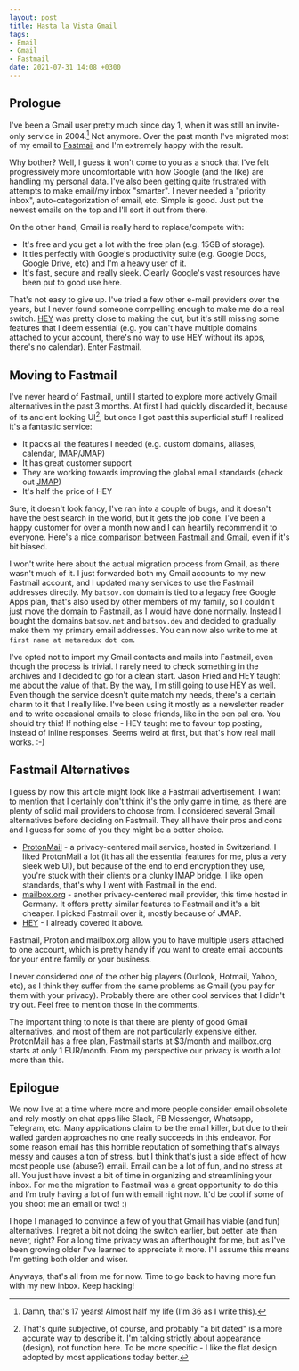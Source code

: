 ```yaml
---
layout: post
title: Hasta la Vista Gmail
tags:
- Email
- Gmail
- Fastmail
date: 2021-07-31 14:08 +0300
---
```


## Prologue

I've been a Gmail user pretty much since day 1, when it was still an invite-only
service in 2004.[^1] Not anymore. Over the past month I've migrated most of my
email to [Fastmail](https://fastmail.com) and I'm extremely happy with the result.

Why bother? Well, I guess it won't come to you as a shock that I've felt progressively
more uncomfortable with how Google (and the like) are handling my personal
data. I've also been getting quite frustrated with attempts to make
email/my inbox "smarter". I never needed a "priority inbox", auto-categorization of email, etc.
Simple is good. Just put the newest emails on the top and I'll sort it out from there.

On the other hand, Gmail is really hard to replace/compete with:

- It's free and you get a lot with the free plan (e.g. 15GB of storage).
- It ties perfectly with Google's productivity suite (e.g. Google Docs, Google Drive, etc) and I'm a heavy user of it.
- It's fast, secure and really sleek. Clearly Google's vast resources have been put to good use here.

That's not easy to give up. I've tried a few other e-mail providers over the years, but I never found
someone compelling enough to make me do a real switch. [HEY](https://hey.com) was pretty close to making the cut, but
it's still missing some features that I deem essential (e.g. you can't have multiple domains attached to your account, there's no way to
use HEY without its apps, there's no calendar). Enter Fastmail.

## Moving to Fastmail

I've never heard of Fastmail, until I started to explore more actively Gmail alternatives in the past 3 months. At first I had
quickly discarded it, because of its ancient looking UI[^2], but once I got past this superficial stuff I realized it's a fantastic service:

- It packs all the features I needed (e.g. custom domains, aliases, calendar, IMAP/JMAP)
- It has great customer support
- They are working towards improving the global email standards (check out [JMAP](https://fastmail.blog/open-technologies/jmap-new-email-open-standard/))
- It's half the price of HEY

Sure, it doesn't look fancy, I've ran into a couple of bugs, and it doesn't have the best search in the world, but it gets the job done. I've been a happy customer for over a month now and I can heartily recommend it to everyone. Here's a [nice comparison between Fastmail and Gmail](https://www.fastmail.com/gmail-alternative/), even if it's bit biased.

I won't write here about the actual migration process from Gmail, as there wasn't much of it. I just forwarded both my Gmail accounts to my new Fastmail account, and I updated
many services to use the Fastmail addresses directly. My `batsov.com` domain is tied to a legacy free Google Apps plan, that's also used by other members of my family, so I couldn't just move the domain to Fastmail, as I would have done normally. Instead I bought the domains `batsov.net` and `batsov.dev` and decided to gradually make them my primary email addresses. You can now also write to me at `first name at metaredux dot com`.

I've opted not to import my Gmail contacts and mails into Fastmail, even though the process is trivial. I rarely need to check something in the archives and I decided to go for a clean start. Jason Fried and HEY taught me about the value of that. By the way, I'm still going to use HEY as well. Even though the service doesn't quite match my needs, there's a certain charm to it that I really like. I've been using it mostly as a newsletter reader and to write occasional emails to close friends, like in the pen pal era. You should try this! If nothing else - HEY taught me to favour top posting, instead of inline responses. Seems weird at first, but that's how real mail works. :-)

## Fastmail Alternatives

I guess by now this article might look like a Fastmail advertisement. I want to mention that I certainly don't think it's the only game in time, as there are plenty
of solid mail providers to choose from.
I considered several Gmail alternatives before deciding on Fastmail. They all have their pros and cons and I guess for some of you they might be a better choice.

- [ProtonMail](https://proton.me/mail) - a privacy-centered mail service, hosted in Switzerland. I liked ProtonMail a lot (it has all the essential features for me, plus a very sleek web UI), but because of the end to end encryption they use, you're stuck with their clients or a clunky IMAP bridge. I like open standards, that's why I went with Fastmail in the end.
- [mailbox.org](https://mailbox.org/en/) - another privacy-centered mail provider, this time hosted in Germany. It offers pretty similar features to Fastmail and it's a bit cheaper. I picked Fastmail over it, mostly because of JMAP.
- [HEY](https://hey.com) - I already covered it above.

Fastmail, Proton and mailbox.org allow you to have multiple users attached to one account, which is pretty handy if you want to create email accounts for your entire family or your business.

I never considered one of the other big players (Outlook, Hotmail, Yahoo, etc), as I think they suffer from the same problems as Gmail (you pay for them with your privacy).
Probably there are other cool services that I didn't try out. Feel free to mention those in the comments.

The important thing to note is that there are plenty of good Gmail alternatives, and most of them are not particularly expensive either. ProtonMail has a free plan, Fastmail starts at $3/month and mailbox.org starts at only 1 EUR/month. From my perspective our privacy is worth a lot more than this.

## Epilogue

We now live at a time where more and more people consider email obsolete and rely mostly on chat apps like Slack, FB Messenger, Whatsapp, Telegram, etc. Many applications claim to be the email killer, but due to their walled garden approaches no one really succeeds in this endeavor. For some reason email has this horrible reputation of something that's always messy and causes a ton of stress, but I think that's just a side effect of how most people use (abuse?) email. Email can be a lot of fun, and no stress at all. You just have invest a bit of time in organizing and streamlining your inbox. For me the migration to Fastmail was a great opportunity to do this and I'm truly having a lot of fun with email right now. It'd be cool if some of you shoot me an email or two! :)

I hope I managed to convince a few of you that Gmail has viable (and fun) alternatives. I regret a bit not doing the switch earlier, but better late than never, right? For a long time privacy was an afterthought for me, but as I've been growing older I've learned to appreciate it more. I'll assume this means I'm getting both older and wiser.

Anyways, that's all from me for now. Time to go back to having more fun with my new inbox. Keep hacking!

[^1]: Damn, that's 17 years! Almost half my life (I'm 36 as I write this).
[^2]: That's quite subjective, of course, and probably "a bit dated" is a more accurate way to describe it. I'm talking strictly about appearance (design), not function here. To be more specific - I like the flat design adopted by most applications today better.
